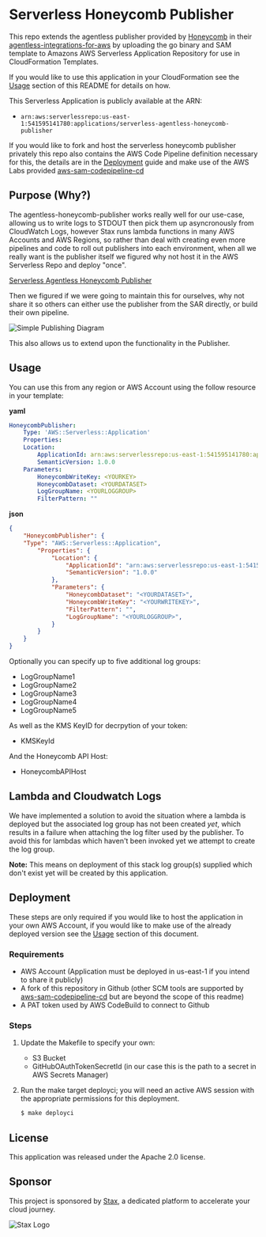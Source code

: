 # Serverless Honeycomb Publisher

This repo extends the agentless publisher provided by [Honeycomb](https://www.honeycomb.io/) in their [agentless-integrations-for-aws](https://github.com/honeycombio/agentless-integrations-for-aws) by uploading the go binary and SAM template to Amazons AWS Serverless Application Repository for use in CloudFormation Templates.

If you would like to use this application in your CloudFormation see the [Usage](#usage) section of this README for details on how.

This Serverless Application is publicly available at the ARN:
* `arn:aws:serverlessrepo:us-east-1:541595141780:applications/serverless-agentless-honeycomb-publisher`

If you would like to fork and host the serverless honeycomb publisher privately this repo also contains the AWS Code Pipeline definition necessary for this, the details are in the [Deployment](#deployment) guide and make use of the AWS Labs provided [aws-sam-codepipeline-cd](https://github.com/awslabs/aws-sam-codepipeline-cd)

## Purpose (Why?)

The agentless-honeycomb-publisher works really well for our use-case, allowing us to write logs to STDOUT then pick them up asyncronously from CloudWatch Logs, however Stax runs lambda functions in many AWS Accounts and AWS Regions, so rather than deal with creating even more pipelines and code to roll out publishers into each environment, when all we really want is the publisher itself we figured why not host it in the AWS Serverless Repo and deploy "once".

[Serverless Agentless Honeycomb Publisher](https://serverlessrepo.aws.amazon.com/applications/arn:aws:serverlessrepo:us-east-1:541595141780:applications~serverless-agentless-honeycomb-publisher)

Then we figured if we were going to maintain this for ourselves, why not share it so others can either use the publisher from the SAR directly, or build their own pipeline.

![Simple Publishing Diagram](https://github.com/stax-labs/serverless-honeycomb-publisher/raw/master/images/simple-publishing-diagram.png)

This also allows us to extend upon the functionality in the Publisher.

## Usage

You can use this from any region or AWS Account using the follow resource in your template:

**yaml**
```yaml
HoneycombPublisher:
    Type: 'AWS::Serverless::Application'
    Properties:
    Location:
        ApplicationId: arn:aws:serverlessrepo:us-east-1:541595141780:applications/serverless-agentless-honeycomb-publisher
        SemanticVersion: 1.0.0
    Parameters:
        HoneycombWriteKey: <YOURKEY>
        HoneycombDataset: <YOURDATASET>
        LogGroupName: <YOURLOGGROUP>
        FilterPattern: ""
```

**json**
```json
{
    "HoneycombPublisher": {
    "Type": "AWS::Serverless::Application",
        "Properties": {
            "Location": {
                "ApplicationId": "arn:aws:serverlessrepo:us-east-1:541595141780:applications/serverless-agentless-honeycomb-publisher",
                "SemanticVersion": "1.0.0"
            },
            "Parameters": {
                "HoneycombDataset": "<YOURDATASET>",
                "HoneycombWriteKey": "<YOURWRITEKEY>",
                "FilterPattern": "",
                "LogGroupName": "<YOURLOGGROUP>",
            }
        }
    }
}
```

Optionally you can specify up to five additional log groups:
* LogGroupName1
* LogGroupName2
* LogGroupName3
* LogGroupName4
* LogGroupName5

As well as the KMS KeyID for decrpytion of your token:
* KMSKeyId

And the Honeycomb API Host:
* HoneycombAPIHost

## Lambda and Cloudwatch Logs

We have implemented a solution to avoid the situation where a lambda is deployed but the associated log group has not been created _yet_, which results in a failure when attaching the log filter used by the publisher. To avoid this for lambdas which haven't been invoked yet we attempt to create the log group.

**Note:** This means on deployment of this stack log group(s) supplied which don't exist yet will be created by this application.

## Deployment

These steps are only required if you would like to host the application in your own AWS Account, if you would like to make use of the already deployed version see the [Usage](#usage) section of this document.

### Requirements

* AWS Account (Application must be deployed in us-east-1 if you intend to share it publicly)
* A fork of this repository in Github (other SCM tools are supported by [aws-sam-codepipeline-cd](https://github.com/awslabs/aws-sam-codepipeline-cd) but are beyond the scope of this readme)
* A PAT token used by AWS CodeBuild to connect to Github

### Steps

1. Update the Makefile to specify your own:
    * S3 Bucket
    * GitHubOAuthTokenSecretId (in our case this is the path to a secret in AWS Secrets Manager)
1. Run the make target deployci; you will need an active AWS session with the appropriate permissions for this deployment.

    ```bash
    $ make deployci
    ```

## License

This application was released under the Apache 2.0 license.

## Sponsor

This project is sponsored by [Stax](https://stax.io), a dedicated platform to accelerate your cloud journey.

![Stax Logo](https://github.com/stax-labs/serverless-honeycomb-publisher/raw/master/images/stax-logo.png)
